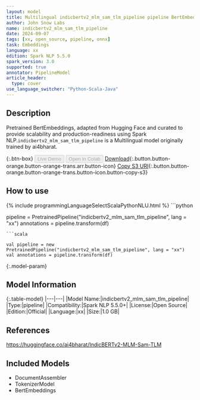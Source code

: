 ```yaml
---
layout: model
title: Multilingual indicbertv2_mlm_sam_tlm_pipeline pipeline BertEmbeddings from ai4bharat
author: John Snow Labs
name: indicbertv2_mlm_sam_tlm_pipeline
date: 2024-09-07
tags: [xx, open_source, pipeline, onnx]
task: Embeddings
language: xx
edition: Spark NLP 5.5.0
spark_version: 3.0
supported: true
annotator: PipelineModel
article_header:
  type: cover
use_language_switcher: "Python-Scala-Java"
---
```


## Description

Pretrained BertEmbeddings, adapted from Hugging Face and curated to provide scalability and production-readiness using Spark NLP.`indicbertv2_mlm_sam_tlm_pipeline` is a Multilingual model originally trained by ai4bharat.

{:.btn-box}
<button class="button button-orange" disabled>Live Demo</button>
<button class="button button-orange" disabled>Open in Colab</button>
[Download](https://s3.amazonaws.com/auxdata.johnsnowlabs.com/public/models/indicbertv2_mlm_sam_tlm_pipeline_xx_5.5.0_3.0_1725697106782.zip){:.button.button-orange.button-orange-trans.arr.button-icon}
[Copy S3 URI](s3://auxdata.johnsnowlabs.com/public/models/indicbertv2_mlm_sam_tlm_pipeline_xx_5.5.0_3.0_1725697106782.zip){:.button.button-orange.button-orange-trans.button-icon.button-copy-s3}

## How to use



<div class="tabs-box" markdown="1">
{% include programmingLanguageSelectScalaPythonNLU.html %}
```python

pipeline = PretrainedPipeline("indicbertv2_mlm_sam_tlm_pipeline", lang = "xx")
annotations =  pipeline.transform(df)   

```
```scala

val pipeline = new PretrainedPipeline("indicbertv2_mlm_sam_tlm_pipeline", lang = "xx")
val annotations = pipeline.transform(df)

```
</div>

{:.model-param}
## Model Information

{:.table-model}
|---|---|
|Model Name:|indicbertv2_mlm_sam_tlm_pipeline|
|Type:|pipeline|
|Compatibility:|Spark NLP 5.5.0+|
|License:|Open Source|
|Edition:|Official|
|Language:|xx|
|Size:|1.0 GB|

## References

https://huggingface.co/ai4bharat/IndicBERTv2-MLM-Sam-TLM

## Included Models

- DocumentAssembler
- TokenizerModel
- BertEmbeddings